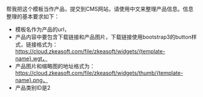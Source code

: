 帮我把这个模板当作产品，提交到CMS网站，请使用中文来整理产品信息。信息整理的基本要求如下：
- 模板名作为产品的url，
- 产品内容中要包含下载链接和产品图片，下载链接使用bootstrap3的button样式，链接格式为： https://cloud.zkeasoft.com/file/zkeasoft/widgets/{template-name}.wgt，
- 产品图片和缩略图的地址格式为：https://cloud.zkeasoft.com/file/zkeasoft/widgets/thumb/{template-name}.png，
- 产品类别ID是2